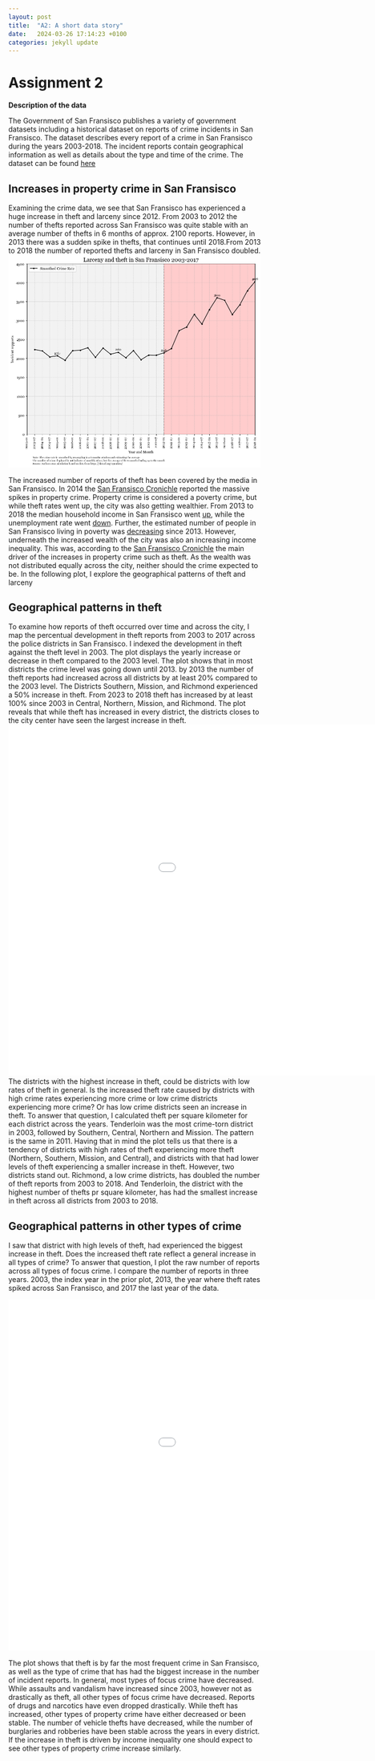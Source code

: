 ```yaml
---
layout: post
title:  "A2: A short data story"
date:   2024-03-26 17:14:23 +0100
categories: jekyll update
---
```



# Assignment 2

**Description of the data**

The Government of San Fransisco publishes a variety of government datasets including a historical dataset on reports of crime incidents in San Fransisco. The dataset describes every report of a crime in San Fransisco during the years 2003-2018. The incident reports contain geographical information as well as details about the type and time of the crime. The dataset can be found [here](https://data.sfgov.org/browse?category=Public+Safety)
## Increases in property crime in San Fransisco
Examining the crime data, we see that San Fransisco has experienced a huge increase in theft and larceny since 2012. From 2003 to 2012 the number of thefts reported across San Fransisco was quite stable with an average number of thefts in 6 months of approx. 2100 reports. However, in 2013 there was a sudden spike in thefts, that continues until 2018.From 2013 to 2018 the number of reported thefts and larceny in San Fransisco doubled. 
![]( /docs/assets/Larceny_Theft_SF_2003_2017.png)

The increased number of reports of theft has been covered by the media in San Fransisco. In 2014 the [San Fransisco Cronichle](https://www.latimes.com/local/crime/la-me-aa2-snapshot-sf-crime-20141120-story.html) reported the massive spikes in property crime. Property crime is considered a poverty crime, but while theft rates went up, the city was also getting wealthier. From 2013 to 2018 the median household income in San Fransisco went [up](https://fred.stlouisfed.org/series/MHICA06075A052NCEN), while the unemployment rate went  [down](https://fred.stlouisfed.org/series/CASANF0URN). Further, the estimated number of people in San Fransisco living in poverty was  [decreasing](https://fred.stlouisfed.org/series/PEAACA06075A647NCEN) since 2013. However, underneath the increased wealth of the city was also an increasing income inequality. This was, according to the [San Fransisco Cronichle](https://www.latimes.com/local/crime/la-me-aa2-snapshot-sf-crime-20141120-story.html) the main driver of the increases in property crime such as theft. As the wealth was not distributed equally across the city, neither should the crime expected to be. In the following plot, I explore the geographical patterns of theft and larceny

## Geographical patterns in theft
To examine how reports of theft occurred over time and across the city, I map the percentual development in theft reports from 2003 to 2017 across the police districts in San Fransisco. I indexed the development in theft against the theft level in 2003. The plot displays the yearly increase or decrease in theft compared to the 2003 level. The plot shows that in most districts the crime level was going down until 2013. by 2013 the number of theft reports had increased across all districts by at least 20% compared to the 2003 level. The Districts Southern, Mission, and Richmond experienced a 50% increase in theft. From 2023 to 2018 theft has increased by at least 100% since 2003 in Central, Northern, Mission, and Richmond.  The plot reveals that while theft has increased in every district, the districts closes to the city center have seen the largest increase in theft. 
<embed type="text/html" src="/docs/assets/Thefts_sanfransisco_map_theft_increase_since_2003.html" width="1200" height="700"></embed>
The districts with the highest increase in theft, could be districts with low rates of theft in general. Is the increased theft rate caused by districts with high crime rates experiencing more crime or low crime districts experiencing more crime? Or has low crime districts seen an increase in theft. To answer that question, I calculated theft per square kilometer for each district across the years. Tenderloin was the most crime-torn district in 2003, followed by Southern, Central, Northern and Mission. The pattern is the same in 2011. 
Having that in mind the plot tells us that there is a tendency of districts with high rates of theft experiencing more theft (Northern, Southern, Mission, and Central), and districts with that had lower levels of theft experiencing a smaller increase in theft. However, two districts stand out.  Richmond, a low crime districts, has doubled the number of theft reports from 2003 to 2018. And Tenderloin, the district with the highest number of thefts pr square kilometer, has had the smallest increase in theft across all districts from 2003 to 2018. 

## Geographical patterns in other types of crime
I saw that district with high levels of theft, had experienced the biggest increase in theft. Does the increased theft rate reflect a general increase in all types of crime? To answer that question, I plot the raw number of reports across all types of focus crime. I compare the number of reports in three years. 2003, the index year in the prior plot, 2013, the year where theft rates spiked across San Fransisco, and 2017 the last year of the data. 

<embed type="text/html" src="/docs/assets/Crime_district_year_interact2.html" width="1200" height="700"></embed>

The plot shows that theft is by far the most frequent crime in San Fransisco, as well as the type of crime that has had the biggest increase in the number of incident reports. 
In general, most types of focus crime have decreased. While assaults and vandalism have increased since 2003, however not as drastically as theft, all other types of focus crime have decreased. Reports of drugs and narcotics have even dropped drastically. 
While theft has increased, other types of property crime have either decreased or been stable. The number of vehicle thefts have decreased, while the number of burglaries and robberies have been stable across the years in every district.  If the increase in theft is driven by income inequality one should expect to see other types of property crime increase similarly. 




